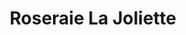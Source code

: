 ---
title: "Roseraie La Joliette"
url: /longeves/roseraie-la-joliette/
shop: centre de jardinage
---